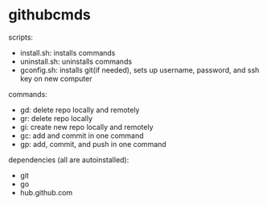 # githubcmds

scripts:

- install.sh: installs commands
- uninstall.sh: uninstalls commands
- gconfig.sh: installs git(if needed), sets up username, password, and ssh key on new computer

commands:

- gd: delete repo locally and remotely
- gr: delete repo locally
- gi: create new repo locally and remotely
- gc: add and commit in one command
- gp: add, commit, and push in one command

dependencies (all are autoinstalled):

- git
- go
- hub.github.com
